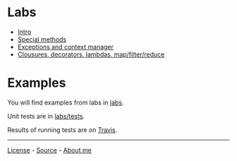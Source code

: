 # Labs

- [Intro](doc/lab00/)
- [Special methods](doc/lab01/)
- [Exceptions and context manager](doc/lab02/)
- [Clousures, decorators, lambdas, map/filter/reduce](doc/lab03/)

# Examples

You will find examples from labs in [labs](https://github.com/pasuder/labs/tree/master/labs).

Unit tests are in [labs/tests](https://github.com/pasuder/labs/tree/master/labs/tests).

Results of running tests are on [Travis](https://travis-ci.org/pasuder/labs).

---

[License](LICENSE) - [Source](https://github.com/pasuder/labs) - [About me](https://pa.suder.info)
